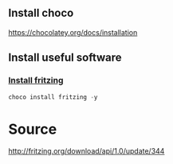 ## Install choco
https://chocolatey.org/docs/installation

## Install useful software
### [Install fritzing][1]
```powershell
choco install fritzing -y
```


[1]: https://chocolatey.org/packages/fritzing#files

# Source

http://fritzing.org/download/api/1.0/update/344
